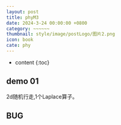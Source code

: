 ```yaml
---
layout: post
title: phyM3
date: 2024-3-24 00:00:00 +0800
category: ~~~~~~
thumbnail: style/image/postLogo/图片2.png
icon: book
cate: phy
---
```



* content
{:toc}

## demo 01
2d随机行走,1个Laplace算子。

<div id="canva_container" style="width:100%;"></div>
<!-- <script src="../jsfun/ploter.js"></script> -->
<script>
    $(".post-container").css("max-width","1600px")

// add_game_canvas_to_container("canva_container")
</script>

<script src="{{ '/jsfun/randomLab.js' | prepend: site.baseurl    }}   "></script>



## BUG 

